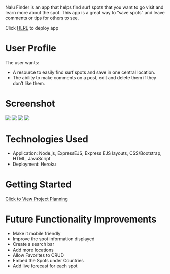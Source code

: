 # <Nalu Finder>

Nalu Finder is an app that helps find surf spots that you want to go visit and learn more about the spot. This app is a great way to “save spots” and leave comments or tips for others to see. 

Click
<a href="https://surf-app9.herokuapp.com/">HERE</a>
to deploy app

# User Profile

The user wants:
- A resource to easily find surf spots and save in one central location.
- The ability to make comments on a post, edit and delete them if they don’t like them.

# Screenshot

<img src="https://i.imgur.com/rkkjWEw.png">
<img src="https://i.imgur.com/N9PzGXB.png">
<img src="https://i.imgur.com/vW3ewkL.png">
<img src="https://i.imgur.com/2H4Lq0U.png">

# Technologies Used

- Application: Node.js, ExpressEJS, Express EJS layouts, CSS/Bootstrap, HTML, JavaScript
- Deployment: Heroku

# Getting Started

[Click to View Project Planning](https://trello.com/b/Hvz1RupF/project-2)

# Future Functionality Improvements

- Make it mobile friendly
- Improve the spot information displayed 
- Create a search bar
- Add more locations
- Allow Favorites to CRUD
- Embed the Spots under Countries 
- Add live forecast for each spot 